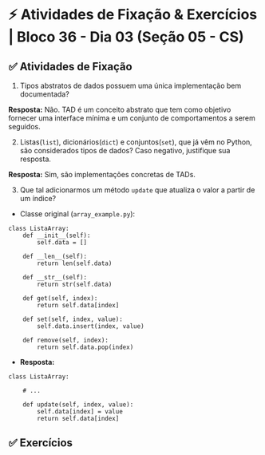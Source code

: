 # ⚡ Atividades de Fixação & Exercícios | Bloco 36 - Dia 03 (Seção 05 - CS)

## ✅ Atividades de Fixação

1. Tipos abstratos de dados possuem uma única implementação bem documentada?

**Resposta:** Não. TAD é um conceito abstrato que tem como objetivo fornecer uma interface mínima e um conjunto de comportamentos a serem seguidos.

2. Listas(`list`), dicionários(`dict`) e conjuntos(`set`), que já vêm no Python, são considerados tipos de dados? Caso negativo, justifique sua resposta.

**Resposta:** Sim, são implementações concretas de TADs.

3. Que tal adicionarmos um método `update` que atualiza o valor a partir de um índice?

- Classe original (`array_example.py`):

```
class ListaArray:
    def __init__(self):
        self.data = []

    def __len__(self):
        return len(self.data)

    def __str__(self):
        return str(self.data)

    def get(self, index):
        return self.data[index]

    def set(self, index, value):
        self.data.insert(index, value)

    def remove(self, index):
        return self.data.pop(index)
```

- **Resposta:**

```
class ListaArray:

    # ...

    def update(self, index, value):
        self.data[index] = value
        return self.data[index]
```

## ✅ Exercícios

